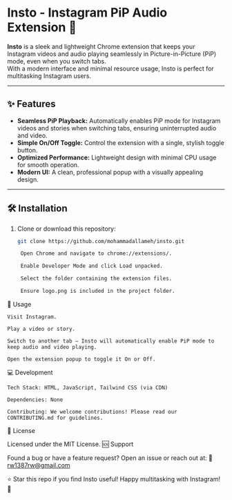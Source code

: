 # Insto - Instagram PiP Audio Extension 🚀

**Insto** is a sleek and lightweight Chrome extension that keeps your Instagram videos and audio playing seamlessly in Picture-in-Picture (PiP) mode, even when you switch tabs.  
With a modern interface and minimal resource usage, Insto is perfect for multitasking Instagram users.

---

## ✨ Features

-   **Seamless PiP Playback:** Automatically enables PiP mode for Instagram videos and stories when switching tabs, ensuring uninterrupted audio and video.
-   **Simple On/Off Toggle:** Control the extension with a single, stylish toggle button.
-   **Optimized Performance:** Lightweight design with minimal CPU usage for smooth operation.
-   **Modern UI:** A clean, professional popup with a visually appealing design.

---

## 🛠️ Installation

1. Clone or download this repository:

    ```bash
    git clone https://github.com/mohammadallameh/insto.git

     Open Chrome and navigate to chrome://extensions/.

     Enable Developer Mode and click Load unpacked.

     Select the folder containing the extension files.

     Ensure logo.png is included in the project folder.
    ```

📖 Usage

    Visit Instagram.

    Play a video or story.

    Switch to another tab — Insto will automatically enable PiP mode to keep audio and video playing.

    Open the extension popup to toggle it On or Off.

💻 Development

    Tech Stack: HTML, JavaScript, Tailwind CSS (via CDN)

    Dependencies: None

    Contributing: We welcome contributions! Please read our CONTRIBUTING.md for guidelines.

📜 License

Licensed under the MIT License.
🆘 Support

Found a bug or have a feature request?
Open an issue or reach out at:
📩 rw1387rw@gmail.com

⭐ Star this repo if you find Insto useful!
Happy multitasking with Instagram! 🎵
